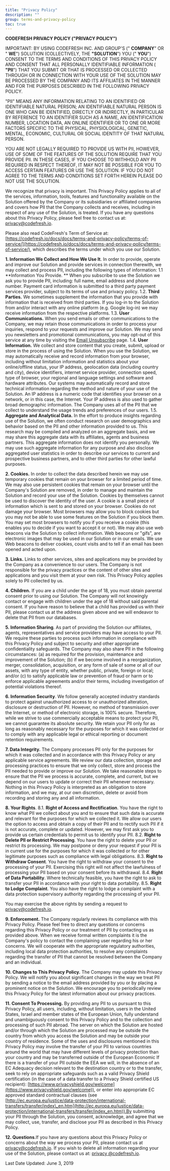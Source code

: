 ```yaml
---
title: "Privacy Policy"
description: ""
group: terms-and-privacy-policy
toc: true
---
```

**CODEFRESH PRIVACY POLICY (&quot;PRIVACY POLICY&quot;)**

IMPORTANT: BY USING CODEFRESH INC. AND GROUP&#39;S (&quot; **COMPANY**&quot; OR &quot; **WE**&quot;) SOLUTION (COLLECTIVELY, THE **&quot;SOLUTION**&quot;) YOU (&quot; **YOU**&quot;) CONSENT TO THE TERMS AND CONDITIONS OF THIS PRIVACY POLICY AND CONSENT THAT ALL PERSONALLY IDENTIFIABLE INFORMATION ( **&quot;PII**&quot;) THAT YOU SUBMIT OR THAT IS PROCESSED OR COLLECTED THROUGH OR IN CONNECTION WITH YOUR USE OF THE SOLUTION MAY BE PROCESSED BY THE COMPANY AND ITS AFFILIATES IN THE MANNER AND FOR THE PURPOSES DESCRIBED IN THE FOLLOWING PRIVACY POLICY.

 &quot;PII&quot; MEANS ANY INFORMATION RELATING TO AN IDENTIFIED OR IDENTIFIABLE NATURAL PERSON; AN IDENTIFIABLE NATURAL PERSON IS ONE WHO CAN BE IDENTIFIED, DIRECTLY OR INDIRECTLY, IN PARTICULAR BY REFERENCE TO AN IDENTIFIER SUCH AS A NAME, AN IDENTIFICATION NUMBER, LOCATION DATA, AN ONLINE IDENTIFIER OR TO ONE OR MORE FACTORS SPECIFIC TO THE PHYSICAL, PHYSIOLOGICAL, GENETIC, MENTAL, ECONOMIC, CULTURAL OR SOCIAL IDENTITY OF THAT NATURAL PERSON.

YOU ARE NOT LEGALLY REQUIRED TO PROVIDE US WITH PII, HOWEVER, USE OF SOME OF THE FEATURES OF THE SOLUTION REQUIRE THAT YOU PROVIDE PII. IN THESE CASES, IF YOU CHOOSE TO WITHHOLD ANY PII REQUIRED IN RESPECT THEREOF, IT MAY NOT BE POSSIBLE FOR YOU TO ACCESS CERTAIN FEATURES OR USE THE SOLUTION. IF YOU DO NOT AGREE TO THE TERMS AND CONDITIONS SET FORTH HEREIN PLEASE DO NOT USE THE SOLUTION.

We recognize that privacy is important. This Privacy Policy applies to all of the services, information, tools, features and functionality available on the Solution offered by the Company or its subsidiaries or affiliated companies and covers how PII that the Company collects and receives, including in respect of any use of the Solution, is treated. If you have any questions about this Privacy Policy, please feel free to contact us at: [privacy@codefresh.io](mailto:privacy@codefresh.io).

Please also read CodeFresh&#39;s Term of Service at: [https://codefresh.io/docs/docs/terms-and-privacy-policy/terms-of-service/](https://codefresh.io/docs/docs/terms-and-privacy-policy/terms-of-service/), which describes the terms under which you use our Solution.

**1. Information We Collect and How We Use It**. In order to provide, operate and improve our Solution and provide services in connection therewith, we may collect and process PII, including the following types of information:
  1.1 **Information You Provide. ** When you subscribe to use the Solution we ask you to provide PII, including: full name, email address and phone number. Payment card information is submitted to a third party payment services provider, subject to its terms of use and privacy policy.
  1.2. **Third Parties.** We sometimes supplement the information that you provide with information that is received from third parties. If you log-in to the Solution from and/or interact with any online platform (e.g. Google log-in) we may receive information from the respective platforms.
  1.3. **User Communications.** When you send emails or other communications to the Company, we may retain those communications in order to process your inquiries, respond to your requests and improve our Solution. We may send you newsletters and promotional communications, you may opt-out of this service at any time by visiting the [Email Unsubscribe](http://hs.codefresh.io/hs/manage-preferences/unsubscribe-simple?via_redirect=true) page.
  1.4. **User Information.** We collect and store content that you create, submit, upload or store in the process of using the Solution. When you use the Solution, we may automatically receive and record information from your browser, including without limitation information and statistics about your online/offline status, your  IP address, geolocation data (including country and city), device identifiers, internet service provider, connection speed, type of browser, your regional and language settings and software and hardware attributes. Our systems may automatically record and store technical information regarding the method and nature of your use of the Solution. An IP address is a numeric code that identifies your browser on a network, or in this case, the Internet. Your IP address is also used to gather broad demographic information. The Company uses all of the PII that we collect to understand the usage trends and preferences of our users.
  1.5. **Aggregate and Analytical Data.** In the effort to produce insights regarding use of the Solution, we often conduct research on user demographics and behavior based on the PII and other information provided to us. This research may be compiled and analyzed on an aggregate basis, and we may share this aggregate data with its affiliates, agents and business partners. This aggregate information does not identify you personally. We may use such aggregate information for any purpose and also disclose aggregated user statistics in order to describe our services to current and prospective business partners, and to other third parties for other lawful purposes.
  
**2. Cookies.** In order to collect the data described herein we may use temporary cookies that remain on your browser for a limited period of time. We may also use persistent cookies that remain on your browser until the Company&#39;s Solution are removed, in order to manage and maintain the Solution and record your use of the Solution. Cookies by themselves cannot be used to discover the identity of the user. A cookie is a small piece of information which is sent to and stored on your browser. Cookies do not damage your browser. Most browsers may allow you to block cookies but you may not be able to use some features on the Solution if you block them. You may set most browsers to notify you if you receive a cookie (this enables you to decide if you want to accept it or not). We may also use web beacons via the Solution to collect information. Web beacons or &quot;gifs&quot;, are electronic images that may be used in our Solution or in our emails. We use Web beacons to deliver cookies, count visits and to tell if an email has been opened and acted upon.

**3. Links.** Links to other services, sites and applications may be provided by the Company as a convenience to our users. The Company is not responsible for the privacy practices or the content of other sites and applications and you visit them at your own risk. This Privacy Policy applies solely to PII collected by us.

**4. Children.** If you are a child under the age of 18, you must obtain parental consent prior to using our Solution. The Company will not knowingly contact or engage with children under the age of 18 without said parental consent. If you have reason to believe that a child has provided us with their PII, please contact us at the address given above and we will endeavor to delete that PII from our databases.

**5. Information Sharing**. As part of providing the Solution our affiliates, agents, representatives and service providers may have access to your PII. We require these parties to process such information in compliance with this Privacy Policy and subject to security and other appropriate confidentiality safeguards.  The Company may also share PII in the following circumstances: (a) as required for the provision, maintenance and improvement of the Solution; (b) if we become involved in a reorganization, merger, consolidation, acquisition, or any form of sale of some or all of our assets, with any type of entity, whether public, private, foreign or local; and/or (c) to satisfy applicable law or prevention of fraud or harm or to enforce applicable agreements and/or their terms, including investigation of potential violations thereof.

**6. Information Security**. We follow generally accepted industry standards to protect against unauthorized access to or unauthorized alteration, disclosure or destruction of PII. However, no method of transmission over the Internet, or method of electronic storage, is 100% secure. Therefore, while we strive to use commercially acceptable means to protect your PII, we cannot guarantee its absolute security. We retain your PII only for as long as reasonably necessary for the purposes for which it was collected or to comply with any applicable legal or ethical reporting or document retention requirements.

**7. Data Integrity.** The Company processes PII only for the purposes for which it was collected and in accordance with this Privacy Policy or any applicable service agreements. We review our data collection, storage and processing practices to ensure that we only collect, store and process the PII needed to provide or improve our Solution. We take reasonable steps to ensure that the PII we process is accurate, complete, and current, but we depend on our users to update or correct their PII whenever necessary. Nothing in this Privacy Policy is interpreted as an obligation to store information, and we may, at our own discretion, delete or avoid from recording and storing any and all information.

**8. Your Rights**.
  8.1. **Right of Access and Rectification**. You have the right to know what PII we collect about you and to ensure that such data is accurate and relevant for the purposes for which we collected it. We allow our users the option to access and obtain a copy of their PII and to rectify such PII if it is not accurate, complete or updated. However, we may first ask you to provide us certain credentials to permit us to identify your PII.
  8.2. **Right to Delete PII or Restrict Processing**. You have the right to delete your PII or restrict its processing. We may postpone or deny your request if your PII is in current use for the purposes for which it was collected or for other legitimate purposes such as compliance with legal obligations.
  8.3. **Right to Withdraw Consent**. You have the right to withdraw your consent to the processing of your PII. Exercising this right will not affect the lawfulness of processing your PII based on your consent before its withdrawal.
  8.4. **Right of Data Portability**. Where technically feasible, you have the right to ask to transfer your PII in accordance with your right to data portability.
  8.5. **Right to Lodge Complaint**. You also have the right to lodge a complaint with a data protection supervisory authority regarding the processing of your PII.
  
You may exercise the above rights by sending a request to [privacy@codefresh.io](mailto:privacy@codefresh.io).

**9. Enforcement.** The Company regularly reviews its compliance with this Privacy Policy. Please feel free to direct any questions or concerns regarding this Privacy Policy or our treatment of PII by contacting us as provided above. When we receive formal written complaints it is the Company&#39;s policy to contact the complaining user regarding his or her concerns. We will cooperate with the appropriate regulatory authorities, including local data protection authorities, to resolve any complaints regarding the transfer of PII that cannot be resolved between the Company and an individual.

**10. Changes to This Privacy Policy.** The Company may update this Privacy Policy. We will notify you about significant changes in the way we treat PII by sending a notice to the email address provided by you or by placing a prominent notice on the Solution. We encourage you to periodically review this Privacy Policy for the latest information about our privacy practices.

**11. Consent To Processing.** By providing any PII to us pursuant to this Privacy Policy, all users, including, without limitation, users in the United States, Israel and member states of the European Union, fully understand and unambiguously consent to this Privacy Policy and to the collection and processing of such PII abroad. The server on which the Solution are hosted and/or through which the Solution are processed may be outside the country from which you access the Solution and may be outside your country of residence. Some of the uses and disclosures mentioned in this Privacy Policy may involve the transfer of your PII to various countries around the world that may have different levels of privacy protection than your country and may be transferred outside of the European Economic If there is a transfer of your PII outside the EEA we will, in the absence of an EC Adequacy decision relevant to the destination country or to the transfer, seek to rely on appropriate safeguards such as a valid Privacy Shield certification (in the case of a data transfer to a Privacy Shield certified US recipient): [https://www.privacyshield.gov/welcome](https://www.privacyshield.gov/welcome)), or enter into appropriate EC approved standard contractual clauses (see [http://ec.europa.eu/justice/data-protection/international-transfers/transfer/index\_en.htm](http://ec.europa.eu/justice/data-protection/international-transfers/transfer/index_en.htm)).By submitting your PII through the Solution, you consent, acknowledge, and agree that we may collect, use, transfer, and disclose your PII as described in this Privacy Policy.

**12. Questions**.If you have any questions about this Privacy Policy or concerns about the way we process your PII, please contact us at [privacy@codefresh.io](mailto:privacy@codefresh.io). If you wish to delete all information regarding your use of the Solution, please contact us at: [ ](mailto:support@codefresh.io)[privacy @codefresh.io](mailto:support@codefresh.io).

Last Date Updated: June 3, 2019

